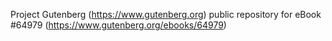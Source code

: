 Project Gutenberg (https://www.gutenberg.org) public repository for
eBook #64979 (https://www.gutenberg.org/ebooks/64979)
